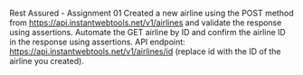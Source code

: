 Rest Assured - Assignment 01
Created a new airline using the POST method from https://api.instantwebtools.net/v1/airlines and validate the response using assertions.
Automate the GET airline by ID and confirm the airline ID in the response using assertions.
API endpoint: https://api.instantwebtools.net/v1/airlines/id (replace id with the ID of the airline you created).
